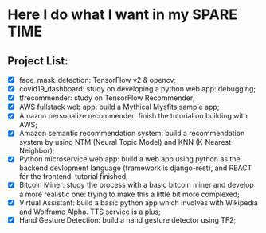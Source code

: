# Here I do what I want in my SPARE TIME  

## Project List:  
- [x] face_mask_detection: TensorFlow v2 & opencv;  
- [x] covid19_dashboard: study on developing a python web app: debugging;  
- [x] tfrecommender: study on TensorFlow Recommender;  
- [x] AWS fullstack web app: build a Mythical Mysfits sample app;  
- [x] Amazon personalize recommender: finish the tutorial on building with AWS;  
- [x] Amazon semantic recommendation system: build a recommendation system by using NTM (Neural Topic Model) and KNN (K-Nearest Neighbor);  
- [x] Python microservice web app: build a web app using python as the backend devlopment language (framework is django-rest), and REACT for the frontend: tutorial finished;   
- [x] Bitcoin Miner: study the process with a basic bitcoin miner and develop a more realistic one: trying to make this a little bit more complexed; 
- [x] Virtual Assistant: build a basic python app which involves with Wikipedia and Wolframe Alpha. TTS service is a plus;    
- [x] Hand Gesture Detection: build a hand gesture detector using TF2;
